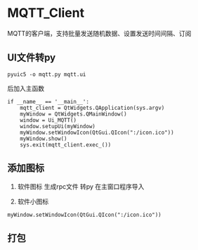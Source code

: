# MQTT_Client
MQTT的客户端，支持批量发送随机数据、设置发送时间间隔、订阅

## UI文件转py
```
pyuic5 -o mqtt.py mqtt.ui 
```
后加入主函数
```
if __name__ == '__main__':
    mqtt_client = QtWidgets.QApplication(sys.argv)
    myWindow = QtWidgets.QMainWindow()
    window = Ui_MQTT()
    window.setupUi(myWindow)
    myWindow.setWindowIcon(QtGui.QIcon(":/icon.ico"))
    myWindow.show()
    sys.exit(mqtt_client.exec_())
```
## 添加图标
1. 软件图标
生成rpc文件
转py
在主窗口程序导入

1. 软件小图标
```
myWindow.setWindowIcon(QtGui.QIcon(":/icon.ico"))
```
## 打包
